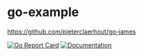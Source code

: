 # go-example

https://github.com/pieterclaerhout/go-james

[![Go Report Card](https://goreportcard.com/badge/go-example)](https://goreportcard.com/report/go-example) [![Documentation](https://godoc.org/go-example?status.svg)](http://godoc.org/go-example)
